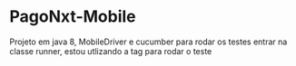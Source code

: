 # PagoNxt-Mobile
Projeto em java 8, MobileDriver e cucumber
para rodar os testes entrar na classe runner, estou utlizando a tag para rodar o teste
